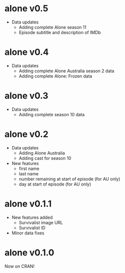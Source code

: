 # alone v0.5

* Data updates
    - Adding complete Alone season 11
    - Episode subtitle and description of IMDb


# alone v0.4

* Data updates
    - Adding complete Alone Australia season 2 data
    - Adding complete Alone: Frozen data


# alone v0.3

* Data updates
    - Adding complete season 10 data

# alone v0.2


* Data updates
    - Adding Alone Australia
    - Adding cast for season 10
* New features
    - first name
    - last name
    - number remaining at start of episode (for AU only)
    - day at start of episode (for AU only)


# alone v0.1.1

* New features added
  * Survivalist image URL
  * Survivalist ID
* Minor data fixes


# alone v0.1.0

Now on CRAN!
